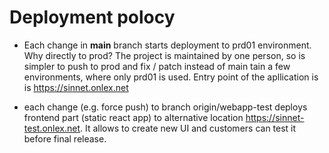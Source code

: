 # Deployment polocy

- Each change in **main** branch starts deployment to prd01 environment. Why directly to prod? The project is maintained by one person, so is simpler to push to prod and fix / patch instead of main tain a few environments, where only prd01 is used. Entry point of the apllication is is https://sinnet.onlex.net

- each change (e.g. force push) to branch origin/webapp-test deploys frontend part (static react app) to alternative location https://sinnet-test.onlex.net. It allows to create new UI and customers can test it before final release.
